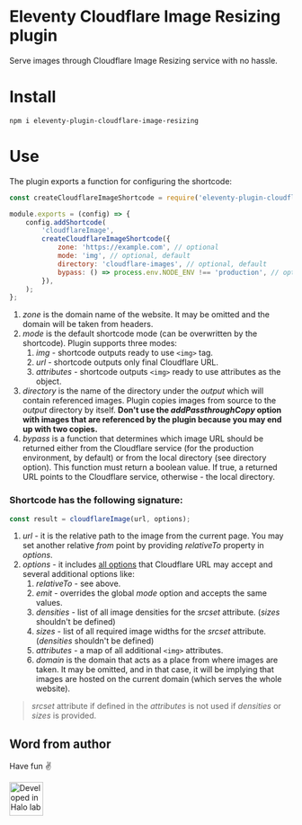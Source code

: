 # Eleventy Cloudflare Image Resizing plugin

Serve images through Cloudflare Image Resizing service with no hassle.

# Install

```shell
npm i eleventy-plugin-cloudflare-image-resizing
```

# Use

The plugin exports a function for configuring the shortcode:

```js
const createCloudflareImageShortcode = require('eleventy-plugin-cloudflare-image-resizing');

module.exports = (config) => {
	config.addShortcode(
		'cloudflareImage',
		createCloudflareImageShortcode({
			zone: 'https://example.com', // optional
			mode: 'img', // optional, default
			directory: 'cloudflare-images', // optional, default
			bypass: () => process.env.NODE_ENV !== 'production', // optional, default
		}),
	);
};
```

1. _zone_ is the domain name of the website. It may be omitted and the domain will be taken from headers.
2. _mode_ is the default shortcode mode (can be overwritten by the shortcode).
   Plugin supports three modes:
   1. _img_ - shortcode outputs ready to use `<img>` tag.
   2. _url_ - shortcode outputs only final Cloudflare URL.
   3. _attributes_ - shortcode outputs `<img>` ready to use attributes as the object.
3. _directory_ is the name of the directory under the _output_ which will contain referenced images.
   Plugin copies images from source to the _output_ directory by itself. **Don't use the _addPassthroughCopy_ option
   with images that are referenced by the plugin because you may end up with two copies.**
4. _bypass_ is a function that determines which image URL should be returned either from the Cloudflare service (for 
	 the production environment, by default) or from the local directory (see directory option). 
   This function must return a boolean value. If true, a returned URL points to the Cloudflare service, otherwise - 
	 the local directory.

### Shortcode has the following signature:

```js
const result = cloudflareImage(url, options);
```

1. _url_ - it is the relative path to the image from the current page. You may set another relative _from_
   point by providing _relativeTo_ property in _options_.
2. _options_ - it includes [all options](https://developers.cloudflare.com/images/image-resizing/url-format/#options) that Cloudflare URL may accept and several additional options like:
   1. _relativeTo_ - see above.
   2. _emit_ - overrides the global _mode_ option and accepts the same values.
   3. _densities_ - list of all image densities for the _srcset_ attribute. (_sizes_ shouldn't be defined)
   4. _sizes_ - list of all required image widths for the _srcset_ attribute. (_densities_ shouldn't be defined)
   5. _attributes_ - a map of all additional `<img>` attributes.
   6. _domain_ is the domain that acts as a place from where images are taken.
			It may be omitted, and in that case, it will be implying that images are hosted on the current domain (which serves
			the whole website).

> _srcset_ attribute if defined in the _attributes_ is not used if _densities_ or _sizes_ is provided.

## Word from author

Have fun ✌️

<a href="https://www.halo-lab.com/?utm_source=github-brifinator-3000">
  <img src="https://api.halo-lab.com/wp-content/uploads/dev_halo.svg" alt="Developed in Halo lab" height="60">
</a>
